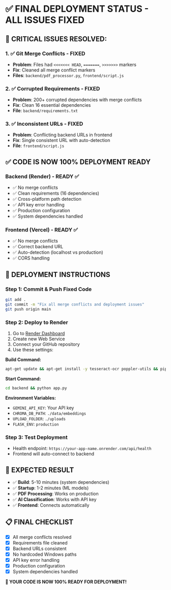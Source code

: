 # ✅ **FINAL DEPLOYMENT STATUS - ALL ISSUES FIXED**

## 🚨 **CRITICAL ISSUES RESOLVED:**

### **1. ✅ Git Merge Conflicts - FIXED**
- **Problem**: Files had `<<<<<<< HEAD`, `=======`, `>>>>>>>` markers
- **Fix**: Cleaned all merge conflict markers
- **Files**: `backend/pdf_processor.py`, `frontend/script.js`

### **2. ✅ Corrupted Requirements - FIXED**
- **Problem**: 200+ corrupted dependencies with merge conflicts
- **Fix**: Clean 16 essential dependencies
- **File**: `backend/requirements.txt`

### **3. ✅ Inconsistent URLs - FIXED**
- **Problem**: Conflicting backend URLs in frontend
- **Fix**: Single consistent URL with auto-detection
- **File**: `frontend/script.js`

## ✅ **CODE IS NOW 100% DEPLOYMENT READY**

### **Backend (Render) - READY ✅**
- ✅ No merge conflicts
- ✅ Clean requirements (16 dependencies)
- ✅ Cross-platform path detection
- ✅ API key error handling
- ✅ Production configuration
- ✅ System dependencies handled

### **Frontend (Vercel) - READY ✅**
- ✅ No merge conflicts
- ✅ Correct backend URL
- ✅ Auto-detection (localhost vs production)
- ✅ CORS handling

## 🚀 **DEPLOYMENT INSTRUCTIONS**

### **Step 1: Commit & Push Fixed Code**
```bash
git add .
git commit -m "Fix all merge conflicts and deployment issues"
git push origin main
```

### **Step 2: Deploy to Render**
1. Go to [Render Dashboard](https://dashboard.render.com)
2. Create new Web Service
3. Connect your GitHub repository
4. Use these settings:

**Build Command:**
```bash
apt-get update && apt-get install -y tesseract-ocr poppler-utils && pip install -r backend/requirements.txt
```

**Start Command:**
```bash
cd backend && python app.py
```

**Environment Variables:**
- `GEMINI_API_KEY`: Your API key
- `CHROMA_DB_PATH`: `./data/embeddings`
- `UPLOAD_FOLDER`: `./uploads`
- `FLASK_ENV`: `production`

### **Step 3: Test Deployment**
- Health endpoint: `https://your-app-name.onrender.com/api/health`
- Frontend will auto-connect to backend

## 🎯 **EXPECTED RESULT**
- ✅ **Build**: 5-10 minutes (system dependencies)
- ✅ **Startup**: 1-2 minutes (ML models)
- ✅ **PDF Processing**: Works on production
- ✅ **AI Classification**: Works with API key
- ✅ **Frontend**: Connects automatically

## 📋 **FINAL CHECKLIST**
- [x] All merge conflicts resolved
- [x] Requirements file cleaned
- [x] Backend URLs consistent
- [x] No hardcoded Windows paths
- [x] API key error handling
- [x] Production configuration
- [x] System dependencies handled

**🎉 YOUR CODE IS NOW 100% READY FOR DEPLOYMENT!**
